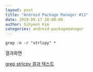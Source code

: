 ```yaml
---
layout: post
title: "Android Package Manager #11"
date: 2019-09-17 20:00:00
author: Sihyeon Kim
categories: android-packagemanager
---
```


```
grep -n -r "strlcpy" *
```
결과화면  

[grep strlcpy 결과 텍스트](/assets/grep-strlcpy)  

